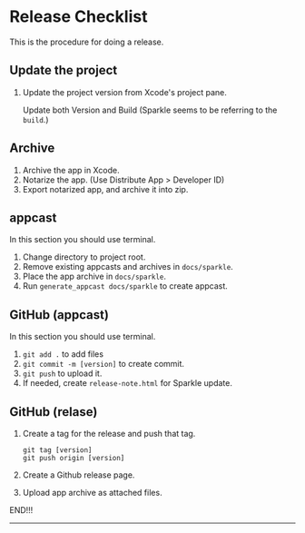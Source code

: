 # Release Checklist

This is the procedure for doing a release.



## Update the project 

1. Update the project version from Xcode's project pane.

   Update both Version and Build (Sparkle seems to be referring to the `build`.)



## Archive

1. Archive the app in Xcode.
2. Notarize the app. (Use Distribute App > Developer ID)
3. Export notarized app, and archive it into zip.



## appcast

In this section you should use terminal.

1. Change directory to project root.
2. Remove existing appcasts and archives in  `docs/sparkle`.
3. Place the app archive in  `docs/sparkle`.
4. Run `generate_appcast docs/sparkle`  to create appcast.



## GitHub (appcast)

In this section you should use terminal.

1. `git add .` to add files
2. `git commit -m [version]` to create commit.
3. `git push` to upload it.
4. If needed, create `release-note.html` for Sparkle update.



## GitHub (relase)

1. Create a tag for the release and push that tag.

   ```
   git tag [version]
   git push origin [version]
   ```

   

2. Create a Github release page.

3. Upload app archive as attached files.



END!!!









****
